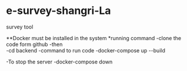 # e-survey-shangri-La
survey tool

**Docker must be installed in the system
*running command
-clone the code form github
-then   
    -cd backend
-command to run code
    -docker-compose up --build


-To stop the server 
        -docker-compose down